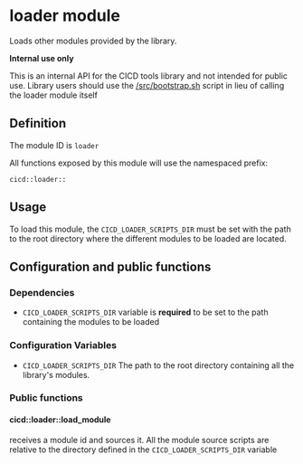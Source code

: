 # loader module

Loads other modules provided by the library.

**Internal use only**

This is an internal API for the CICD tools library and not intended for public use. Library users
should use the [/src/bootstrap.sh](/src/bootstrap.sh) script in lieu of calling the loader module
itself

## Definition

The module ID is `loader`

All functions exposed by this module will use the namespaced prefix:

```
cicd::loader::
```

## Usage

To load this module, the `CICD_LOADER_SCRIPTS_DIR` must be set with the path to the root directory
where the different modules to be loaded are located.

## Configuration and public functions

### Dependencies

- `CICD_LOADER_SCRIPTS_DIR` variable is **required** to be set to the path containing the modules to
  be loaded

### Configuration Variables

- `CICD_LOADER_SCRIPTS_DIR` The path to the root directory containing all the library's modules.

### Public functions

#### cicd::loader::load_module

receives a module id and sources it. All the module source scripts are relative to the directory
defined in the `CICD_LOADER_SCRIPTS_DIR` variable